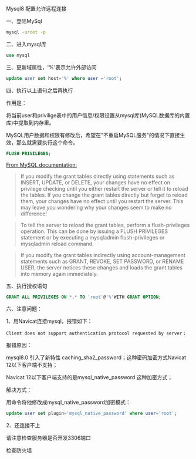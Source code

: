 Mysql8 配置允许远程连接

一、登陆MySql

```bash
mysql -uroot -p 
```

二、进入mysql库

```sql
use mysql
```

三、更新域属性，'%'表示允许外部访问

```sql
update user set host='%' where user ='root';
```

四、执行以上语句之后再执行

作用是：

将当前user和privilige表中的用户信息/权限设置从mysql库(MySQL数据库的内置库)中提取到内存里。

MySQL用户数据和权限有修改后，希望在"不重启MySQL服务"的情况下直接生效，那么就需要执行这个命令。

```sql
FLUSH PRIVILEGES;
```
[From MySQL documentation:](https://dev.mysql.com/doc/refman/5.7/en/privilege-changes.html)
> If you modify the grant tables directly using statements such as INSERT, UPDATE, or DELETE, your changes have no effect on privilege checking until you either restart the server or tell it to reload the tables. If you change the grant tables directly but forget to reload them, your changes have no effect until you restart the server. This may leave you wondering why your changes seem to make no difference!

> To tell the server to reload the grant tables, perform a flush-privileges operation. This can be done by issuing a FLUSH PRIVILEGES statement or by executing a mysqladmin flush-privileges or mysqladmin reload command.

> If you modify the grant tables indirectly using account-management statements such as GRANT, REVOKE, SET PASSWORD, or RENAME USER, the server notices these changes and loads the grant tables into memory again immediately.

五、执行授权语句

```sql
GRANT ALL PRIVILEGES ON *.* TO 'root'@'%'WITH GRANT OPTION;
```

六、注意问题：

1、用Navicat连接mysql，报错如下：
```
Client does not support authentication protocol requested by server；
```
报错原因：

mysql8.0 引入了新特性 caching_sha2_password；这种密码加密方式Navicat 12以下客户端不支持；

Navicat 12以下客户端支持的是mysql_native_password 这种加密方式；

解决方式：

用命令将他修改成mysql_native_password加密模式：

```sql
update user set plugin='mysql_native_password' where user='root';
```
2、还连接不上

请注意检查服务器是否开发3306端口

检查防火墙

